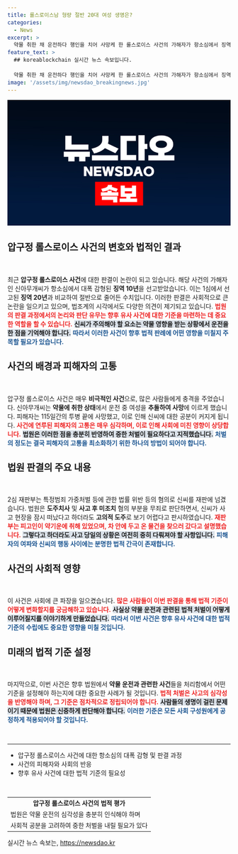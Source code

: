 ```yaml
---
title: 롤스로이스남 형량 절반 20대 여성 생명은?
categories:
  - News
excerpt: >
  약물 취한 채 운전하다 행인을 치어 사망케 한 롤스로이스 사건의 가해자가 항소심에서 징역 20년에서 10년으로 감형받았다. 법원은 도주의 고의가 없다고 판단했지만, 피해자의 고통을 고려해 중형을 선고했다.
feature_text: >
  ## koreablockchain 실시간 뉴스 속보입니다.

  약물 취한 채 운전하다 행인을 치어 사망케 한 롤스로이스 사건의 가해자가 항소심에서 징역 20년에서 10년으로 감형받았다. 법원은 도주의 고의가 없다고 판단했지만, 피해자의 고통을 고려해 중형을 선고했다.
image: '/assets/img/newsdao_breakingnews.jpg'
---
```


<p><img src="/assets/img/newsdao_breakingnews.jpg" alt="koreablockchain 속보" /></p>

<h2 data-ke-size="size26">압구정 롤스로이스 사건의 변호와 법적인 결과</h2>

<p data-ke-size="size16">&nbsp;</p>

<p>최근 <strong>압구정 롤스로이스 사건</strong>에 대한 판결이 논란이 되고 있습니다. 해당 사건의 가해자인 신아무개씨가 항소심에서 대폭 감형된 <strong>징역 10년</strong>을 선고받았습니다. 이는 1심에서 선고된 <strong>징역 20년</strong>과 비교하여 절반으로 줄어든 수치입니다. 이러한 판결은 사회적으로 큰 논란을 일으키고 있으며, 법조계의 시각에서도 다양한 의견이 제기되고 있습니다. <b><span style="color: #ee2323;">법원의 판결 과정에서의 논리와 판단 유무는 향후 유사 사건에 대한 기준을 마련하는 데 중요한 역할을 할 수 있습니다.</span></b> <b><span style="background-color: #21538527;">신씨가 주의해야 할 요소는 약물 영향을 받는 상황에서 운전을 한 점을 기억해야 합니다.</span></b> <b><span style="color: #1a5490;">따라서 이러한 사건이 향후 법적 판례에 어떤 영향을 미칠지 주목할 필요가 있습니다.</span></b></p>

<h2 data-ke-size="size26">사건의 배경과 피해자의 고통</h2>

<p data-ke-size="size16">&nbsp;</p>

<p>압구정 롤스로이스 사건은 매우 <strong>비극적인 사건</strong>으로, 많은 사람들에게 충격을 주었습니다. 신아무개씨는 <strong>약물에 취한 상태</strong>에서 운전 중 여성을 <strong>추돌하여 사망</strong>에 이르게 했습니다. 피해자는 115일간의 투병 끝에 사망했고, 이로 인해 신씨에 대한 공분이 커지게 됩니다. <b><span style="color: #ee2323;">사건에 연루된 피해자의 고통은 매우 심각하며, 이로 인해 사회에 미친 영향이 상당합니다.</span></b> <b><span style="background-color: #21538527;">법원은 이러한 점을 충분히 반영하여 중한 처벌이 필요하다고 지적했습니다.</span></b> <b><span style="color: #1a5490;">처벌의 정도는 결국 피해자의 고통을 최소화하기 위한 하나의 방법이 되어야 합니다.</span></b></p>

<h2 data-ke-size="size26">법원 판결의 주요 내용</h2>

<p data-ke-size="size16">&nbsp;</p>

<p>2심 재판부는 특정범죄 가중처벌 등에 관한 법률 위반 등의 혐의로 신씨를 재판에 넘겼습니다. 법원은 <strong>도주치사</strong> 및 <strong>사고 후 미조치</strong> 혐의 부분을 무죄로 판단하면서, 신씨가 사고 현장을 잠시 떠났다고 하더라도 <strong>고의적 도주</strong>로 보기 어렵다고 판시하였습니다. <b><span style="color: #ee2323;">재판부는 피고인이 약기운에 취해 있었으며, 차 안에 두고 온 물건을 찾으러 갔다고 설명했습니다.</span></b> <b><span style="background-color: #21538527;">그렇다고 하더라도 사고 당일의 상황은 여전히 중히 다뤄져야 할 사항입니다.</span></b> <b><span style="color: #1a5490;">피해자의 여파와 신씨의 행동 사이에는 분명한 법적 간극이 존재합니다.</span></b></p>

<h2 data-ke-size="size26">사건의 사회적 영향</h2>

<p data-ke-size="size16">&nbsp;</p>

<p>이 사건은 사회에 큰 파장을 일으켰습니다. <b><span style="color: #ee2323;">많은 사람들이 이번 판결을 통해 법적 기준이 어떻게 변화할지를 궁금해하고 있습니다.</span></b> <b><span style="background-color: #21538527;">사실상 약물 운전과 관련된 법적 처벌이 어떻게 이루어질지를 이야기하게 만들었습니다.</span></b> <b><span style="color: #1a5490;">따라서 이번 사건은 향후 유사 사건에 대한 법적 기준의 수립에도 중요한 영향을 미칠 것입니다.</span></b></p>

<h2 data-ke-size="size26">미래의 법적 기준 설정</h2>

<p data-ke-size="size16">&nbsp;</p>

<p>마지막으로, 이번 사건은 향후 법원에서 <strong>약물 운전과 관련한 사건</strong>들을 처리함에서 어떤 기준을 설정해야 하는지에 대한 중요한 사례가 될 것입니다. <b><span style="color: #ee2323;">법적 처벌은 사고의 심각성을 반영해야 하며, 그 기준은 점차적으로 정립되어야 합니다.</span></b> <b><span style="background-color: #21538527;">사람들의 생명이 걸린 문제이기 때문에 법원은 신중하게 판단해야 합니다.</span></b> <b><span style="color: #1a5490;">이러한 기준은 모든 사회 구성원에게 공정하게 적용되어야 할 것입니다.</span></b></p>

<p data-ke-size="size16">&nbsp;</p>

<hr />

<ul>
    <li>압구정 롤스로이스 사건에 대한 항소심의 대폭 감형 및 판결 과정</li>
    <li>사건의 피해자와 사회의 반응</li>
    <li>향후 유사 사건에 대한 법적 기준의 필요성</li>
</ul>

<p data-ke-size="size16">&nbsp;</p>

<table style="width: 100%;">
    <tr>
        <td style="text-align: center; height: 17px;"><b>압구정 롤스로이스 사건의 법적 평가</b></td>
    </tr>
    <tr>
        <td>법원은 약물 운전의 심각성을 충분히 인식해야 하며</td>
    </tr>
    <tr>
        <td>사회적 공분을 고려하여 중한 처벌을 내릴 필요가 있다</td>
    </tr>
</table>
실시간 뉴스 속보는, <a href="https://newsdao.kr" rel="dofollow">https://newsdao.kr</a>


